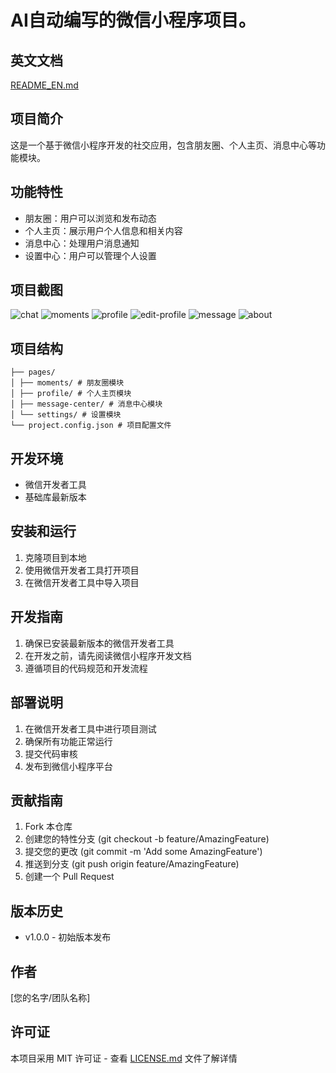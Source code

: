 # AI自动编写的微信小程序项目。

## 英文文档
[README_EN.md](README_EN.md)

## 项目简介
这是一个基于微信小程序开发的社交应用，包含朋友圈、个人主页、消息中心等功能模块。

## 功能特性
- 朋友圈：用户可以浏览和发布动态
- 个人主页：展示用户个人信息和相关内容
- 消息中心：处理用户消息通知
- 设置中心：用户可以管理个人设置

## 项目截图 

![chat](./screenshot/chat.png)
![moments](./screenshot/moments.png)
![profile](./screenshot/profile.png)
![edit-profile](./screenshot/edit-profile.png)
![message](./screenshot/message.png)
![about](./screenshot/about.png)


## 项目结构 

```
├── pages/
│ ├── moments/ # 朋友圈模块
│ ├── profile/ # 个人主页模块
│ ├── message-center/ # 消息中心模块
│ └── settings/ # 设置模块
└── project.config.json # 项目配置文件
```

## 开发环境
- 微信开发者工具
- 基础库最新版本

## 安装和运行
1. 克隆项目到本地
2. 使用微信开发者工具打开项目
3. 在微信开发者工具中导入项目

## 开发指南
1. 确保已安装最新版本的微信开发者工具
2. 在开发之前，请先阅读微信小程序开发文档
3. 遵循项目的代码规范和开发流程

## 部署说明
1. 在微信开发者工具中进行项目测试
2. 确保所有功能正常运行
3. 提交代码审核
4. 发布到微信小程序平台

## 贡献指南
1. Fork 本仓库
2. 创建您的特性分支 (git checkout -b feature/AmazingFeature)
3. 提交您的更改 (git commit -m 'Add some AmazingFeature')
4. 推送到分支 (git push origin feature/AmazingFeature)
5. 创建一个 Pull Request

## 版本历史
- v1.0.0 - 初始版本发布

## 作者
[您的名字/团队名称]

## 许可证
本项目采用 MIT 许可证 - 查看 [LICENSE.md](LICENSE.md) 文件了解详情